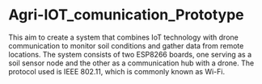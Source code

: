 # Agri-IOT_comunication_Prototype
This aim to create a system that combines IoT technology with drone communication to monitor soil conditions and gather data from remote locations. The system consists of two ESP8266 boards, one serving as a soil sensor node and the other as a communication hub with a drone. The  protocol used is IEEE 802.11, which is commonly known as Wi-Fi.

